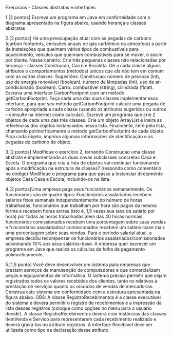 Exercícios - Classes abstratas e interfaces 

1.[2 pontos] Escreva um programa em Java em conformidade com o diagrama apresentado na figura abaixo, usando herança e classes abstratas

2.[2 pontos] Há uma preocupação atual com as pegadas de carbono (carbon footprints, emissões anuais de gás carbônico na atmosfera) a partir de instalações que queimam vários tipos de combustíveis para aquecimento, veículos que queimam combustíveis para se mover, e assim por diante. Nesse cenário:
Crie três pequenas classes não relacionadas por herança - classes Construcao, Carro e Bicicleta. Dê a cada classe alguns atributos e comportamentos (métodos) únicos que ela não tem em comum com as outras classes. Sugestões:
 Construcao: número de pessoas (int), uso de energia renovável (boolean), número de lâmpadas (int), uso de ar-condicionado (boolean).
Carro: combustível (string), cilindrada (float).
Escreva uma interface CarbonFootprint com um método getCarbonFootprint. Faça cada uma das suas classes implementar essa interface, para que seu método getCarbonFootprint calcule uma pegada de carbono apropriada a cada classe (usando os atributos sugeridos ou outros – consulte na internet como calcular).
Escreve um programa que crie 2 objetos de cada uma das três classes. Crie um objeto ArrayList<CarbonFootprint> e insira as referências dos objetos instanciados nessa lista. Finalmente, itere pela lista, chamando polimorficamente o método getCarbonFootprint de cada objeto. Para cada objeto, imprima algumas informações de identificação e as pegadas de carbono do objeto.
 
3.[2 pontos] Modifique o exercício 2, tornando Construcao uma classe abstrata e implementando as  duas novas subclasses concretas Casa e Escola.
O programa que cria a lista de objetos vai continuar funcionando após a modificação na estrutura de classes? (responda como comentário no código)
Modifique o programa para que passe a instanciar diretamente objetos Casa Casa e Escola, incluindo-os na lista.


4.[2 pontos]Uma empresa paga seus funcionários semanalmente. Os funcionários são de quatro tipos: Funcionários assalariados recebem salários fixos semanais independentemente do número de horas trabalhadas, funcionários que trabalham por hora são pagos da mesma forma e recebem horas extras (isto é, 1,5 vezes sua taxa de salário por hora) por todas as horas trabalhadas além das 40 horas normais, funcionários comissionados recebem uma porcentagem sobre suas vendas e funcionários assalariados/ comissionados recebem um salário-base mais uma porcentagem sobre suas vendas. Para o período salarial atual, a empresa decidiu recompensar os funcionários assalariados/comissionados adicionando 10% aos seus salários-base. A empresa quer escrever um programa em Java que realiza os cálculos da folha de pagamento polimorficamente.
 
5.[1,5 ponto] Você deve desenvolver um sistema para empresas que prestam serviços de manutenção de computadores e que comercializam peças e equipamentos de informática. O sistema precisa permitir que sejam registrados todos os valores recebidos dos clientes, tanto os relativos à prestação de serviços quanto os oriundos de vendas de mercadorias. Construa este sistema em conformidade com a estrutura apresentada na figura abaixo.
 OBS: A classe RegistroRecebimentos é a classe executável do sistema e deverá permitir o registro de recebimentos e a impressão da lista desses registros (coloque como opções no menu para o usuário decidir). A classe RegistroRecebimentos deverá criar instâncias das classes ItemVenda e Servico para representarem cada recebimento realizado e deverá gravá-las no atributo registros. A interface Recebivel deve ser utilizada como tipo na declaração desse atributo.

